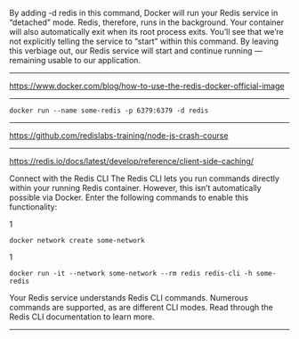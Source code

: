 

By adding -d redis in this command, Docker will run your Redis service in “detached” mode.
Redis, therefore, runs in the background. Your container will also automatically exit when its root process exits. 
You’ll see that we’re not explicitly telling the service to “start” within this command. 
By leaving this verbiage out, our Redis service will start and continue running — remaining usable to our application.
****
https://www.docker.com/blog/how-to-use-the-redis-docker-official-image
*****
    docker run --name some-redis -p 6379:6379 -d redis
****
https://github.com/redislabs-training/node-js-crash-course
******

https://redis.io/docs/latest/develop/reference/client-side-caching/

Connect with the Redis CLI
The Redis CLI lets you run commands directly within your running Redis container. However, this isn’t automatically possible via Docker. Enter the following commands to enable this functionality: 

1
 
    docker network create some-network
1

    docker run -it --network some-network --rm redis redis-cli -h some-redis
Your Redis service understands Redis CLI commands. Numerous commands are supported, as are different CLI modes. Read through the Redis CLI documentation to learn more. 

******

